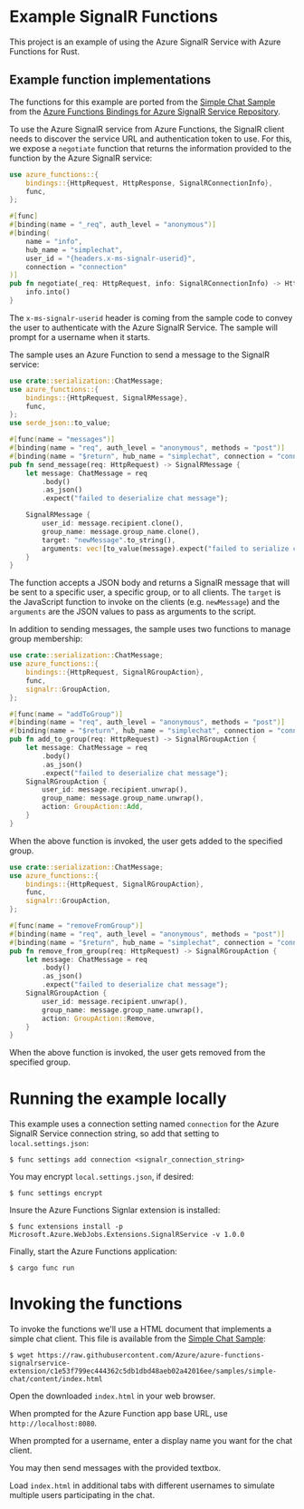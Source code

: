 # Example SignalR Functions

This project is an example of using the Azure SignalR Service with Azure Functions for Rust.

## Example function implementations

The functions for this example are ported from the [Simple Chat Sample](https://github.com/Azure/azure-functions-signalrservice-extension/tree/dev/samples/simple-chat) from the [Azure Functions Bindings for Azure SignalR Service Repository](https://github.com/Azure/azure-functions-signalrservice-extension).

To use the Azure SignalR service from Azure Functions, the SignalR client needs to discover the service URL and authentication token to use.  For this, we expose a `negotiate` function that returns the information provided to the function by the Azure SignalR service:

```rust
use azure_functions::{
    bindings::{HttpRequest, HttpResponse, SignalRConnectionInfo},
    func,
};

#[func]
#[binding(name = "_req", auth_level = "anonymous")]
#[binding(
    name = "info",
    hub_name = "simplechat",
    user_id = "{headers.x-ms-signalr-userid}",
    connection = "connection"
)]
pub fn negotiate(_req: HttpRequest, info: SignalRConnectionInfo) -> HttpResponse {
    info.into()
}
```

The `x-ms-signalr-userid` header is coming from the sample code to convey the user to authenticate with the Azure SignalR Service.  The sample will prompt for a username when it starts.

The sample uses an Azure Function to send a message to the SignalR service:

```rust
use crate::serialization::ChatMessage;
use azure_functions::{
    bindings::{HttpRequest, SignalRMessage},
    func,
};
use serde_json::to_value;

#[func(name = "messages")]
#[binding(name = "req", auth_level = "anonymous", methods = "post")]
#[binding(name = "$return", hub_name = "simplechat", connection = "connection")]
pub fn send_message(req: HttpRequest) -> SignalRMessage {
    let message: ChatMessage = req
        .body()
        .as_json()
        .expect("failed to deserialize chat message");

    SignalRMessage {
        user_id: message.recipient.clone(),
        group_name: message.group_name.clone(),
        target: "newMessage".to_string(),
        arguments: vec![to_value(message).expect("failed to serialize chat message")],
    }
}
```

The function accepts a JSON body and returns a SignalR message that will be sent to a specific user, a specific group, or to all clients.  The `target` is the JavaScript function to invoke on the clients (e.g. `newMessage`) and the `arguments` are the JSON values to pass as arguments to the script.

In addition to sending messages, the sample uses two functions to manage group membership:

```rust
use crate::serialization::ChatMessage;
use azure_functions::{
    bindings::{HttpRequest, SignalRGroupAction},
    func,
    signalr::GroupAction,
};

#[func(name = "addToGroup")]
#[binding(name = "req", auth_level = "anonymous", methods = "post")]
#[binding(name = "$return", hub_name = "simplechat", connection = "connection")]
pub fn add_to_group(req: HttpRequest) -> SignalRGroupAction {
    let message: ChatMessage = req
        .body()
        .as_json()
        .expect("failed to deserialize chat message");
    SignalRGroupAction {
        user_id: message.recipient.unwrap(),
        group_name: message.group_name.unwrap(),
        action: GroupAction::Add,
    }
}
```

When the above function is invoked, the user gets added to the specified group.

```rust
use crate::serialization::ChatMessage;
use azure_functions::{
    bindings::{HttpRequest, SignalRGroupAction},
    func,
    signalr::GroupAction,
};

#[func(name = "removeFromGroup")]
#[binding(name = "req", auth_level = "anonymous", methods = "post")]
#[binding(name = "$return", hub_name = "simplechat", connection = "connection")]
pub fn remove_from_group(req: HttpRequest) -> SignalRGroupAction {
    let message: ChatMessage = req
        .body()
        .as_json()
        .expect("failed to deserialize chat message");
    SignalRGroupAction {
        user_id: message.recipient.unwrap(),
        group_name: message.group_name.unwrap(),
        action: GroupAction::Remove,
    }
}
```

When the above function is invoked, the user gets removed from the specified group.

# Running the example locally

This example uses a connection setting named `connection` for the Azure SignalR Service connection string, so add that setting to `local.settings.json`:

```
$ func settings add connection <signalr_connection_string>
```

You may encrypt `local.settings.json`, if desired:

```
$ func settings encrypt
```

Insure the Azure Functions Signlar extension is installed:

```
$ func extensions install -p Microsoft.Azure.WebJobs.Extensions.SignalRService -v 1.0.0
```

Finally, start the Azure Functions application:

```
$ cargo func run
```

# Invoking the functions

To invoke the functions we'll use a HTML document that implements a simple chat client.  This file is available from the [Simple Chat Sample](https://github.com/Azure/azure-functions-signalrservice-extension/tree/dev/samples/simple-chat):

```
$ wget https://raw.githubusercontent.com/Azure/azure-functions-signalrservice-extension/c1e53f799ec444362c5db1dbd48aeb02a42016ee/samples/simple-chat/content/index.html
```

Open the downloaded `index.html` in your web browser.

When prompted for the Azure Function app base URL, use `http://localhost:8080`.

When prompted for a username, enter a display name you want for the chat client.

You may then send messages with the provided textbox.

Load `index.html` in additional tabs with different usernames to simulate multiple users participating in the chat.
